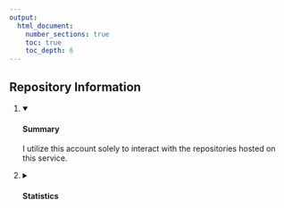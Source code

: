 ```yaml
---
output:
  html_document:
    number_sections: true
    toc: true
    toc_depth: 6
---
```


<!--
	<table>
		<tbody>
			<tr>
				<th>
					Citation
				</th>
				<td>
					<a href="https://github.com/microsoft/vscode/issues/216834#issue-2366955483:~:text=Lower%2Dcase%20d%20starting%20%3C!docType%3E%20HTML%20tag%20causes%20it%20to%20render%20in%20the%20Markdown%20previewer.">
						GitHub Issue
					</a>
				</td>
			</tr>
		</tbody>
	</table>
-->
<head>
	<meta charSet = "UTF-8">
	<link
		type = "text/CSS"
		rel  = "stylesheet"
		href = "https://gitlab.com/RokeJulianLockhart.sklhad/sg5n9q/-/raw/1aaafaa62bef47884094f2528771260a69e23737/@%7B'Name'='Content';%20Identifier='SLZS1K'%7D%23.dir/@%7B'Name'='Technical';%20Identifier='SLZS47'%7D%23.dir/@%7B'Status'='Commenced';%20'Name'='HTML%20Resources'%7D%23.dir/@%7B'Name'='CSS%203%20Stylesheet';%20'Identifier'='SIFDYR'%7D%23.txt.CSS#:~:text=:root%20%7B,*/"
	>
</head>
<!--
	<table>
		<tbody>
			<tr>
				<th>
					Citation
				</th>
				<td>
					<a href="https://talk.commonmark.org/t/should-md-containing-html-tags-be-wrapped-in-html/4681?u=rokejulianlockhart#:~:text=Should%20MD%20containing%20HTML%20tags%20be%20wrapped%20in%20%60%3Chtml%3E%60?">
						<code>
							talk.commonmark.org/t/should-md-containing-html-tags-be-wrapped-in-html/4681
						</code>
					</a>
				</td>
			</tr>
		</tbody>
	</table>
-->
<!--
	<table>
		<tbody>
			<tr>
				<th>
					Information
				</th>
				<td>
					<a href="https://gitlab.com/gitlab-org/gitlab/-/issues/462208#:~:text=GitLab%20Duo%20Chat-,Render%20disallowed%20HTML%20tags%20in%20the%20Markdown%20preview%20pane%20as%20code.,-Edit">
						<code>gitlab.com/gitlab-org/gitlab/-/issues/462208</code> prevents this from being rendered in GitLab.
					</a>
				</td>
			</tr>
		</tbody>
	</table>
-->
<h2>
	Repository Information
</h2>
<div class="block-indent">
	<ol>
		<li>
			<details open>
				<summary>
					<h4>
						Summary
					</h4>
				</summary>
				<div class="block-indent">
					<p>
						I utilize this account solely to interact with the repositories hosted on this service.
					</p>
				</div>
			</details>
		</li>
		<li>
			<details>
				<summary>
					<h4>
						Statistics
					</h4>
				</summary>
				<div class="block-indent">
					<p>
						Regardless, I have used this account extensively:
					</p>
					<table>
						<tbody>
							<tr>
								<th>
									Summary
								</th>
								<td>
									<img src="https://github-readme-stats.vercel.app/api?username=rokejulianlockhart&theme=transparent&hide_border=true&include_all_commits=true&count_private=true#:~:text=Total%20PRs:%2051-,Total%20Issues:,-1.5k%20Contributed%20to">
								</td>
							</tr>
							<tr>
								<th>
									Languages
								</th>
								<td>
									<img src="https://github-readme-stats.vercel.app/api/top-langs/?username=RokeJulianLockhart&theme=transparent&hide_border=true&include_all_commits=false&count_private=false&layout=compact#:~:text=Most%20Used%20Languages,-Python%2091.09%25%20Cython">
								</td>
							</tr>
							<tr>
								<th>
									Trophies
								</th>
								<td>
									<img src="https://github-profile-trophy.vercel.app/?username=RokeJulianLockhart&theme=default&no-frame=false&no-bg=true&margin-w=4#:~:text=S%20S%20S-,Issues,-God%20Issuer%201.5kpt">
								</td>
								<!--
									<table>
										<tbody>
											<tr>
												<th>
													Information
												</th>
												<td>
													<a href="https://github.com/anuraghazra/github-readme-stats/issues/3613#issue-2100699842:~:text=New%20issue-,Trophies%20Card,-%233613">
														GitHub FR
													</a>
												</td>
											</tr>
										</tbody>
									</table>
								-->
								</tr>
								<tr>
									<th>
										Visitation
									</th>
									<td>
										<a href="https://visitcount.itsvg.in/#:~:text=Donate-,PRO%20VISIT%20COUNTER,-More%20than%20just">
											<img src="https://visitcount.itsvg.in/api?id=RokeJulianLockhart&label=Profile%20Views&color=12&icon=0&pretty=false#:~:text=Profile%20Views,-9745">
										</a>
										<!--
											<table>
												<tbody>
													<tr>
														<th>
															Citation
														</th>
														<td>
															<a href="https://stackoverflow.com/revisions/3311065/1#:~:text=So%20any%20tags%20that%20you%20have%20with%20/%3E%20must%20be%20changed%20to%20remove%20the%20forward%20slash%20to%20be%20HTML%20conformant.">
																GitHub ReadMe Statistics Addition Request
															</a>
														</td>
													</tr>
												</tbody>
											</table>
										-->
									</td>
								<!--
									<table>
										<tbody>
											<tr>
												<th>
													Information
												</th>
												<td>
													<ol>
														<li>
															<a href="https://github.com/VishwaGauravIn/visit-count-pro/issues/12#issue-2322046594:~:text=%5BBug%5D-,Doesn't%20render.,-%2312">
																Rendering Bug Report
															</a>
														</li>
														<li>
															<a href="https://github.com/anuraghazra/github-readme-stats/issues/3614#issue-2100703035:~:text=New%20issue-,Visitation%20Card,-%233614">
																GitHub ReadMe Statistics Addition Request
															</a>
														</li>
														<li>
															<a href="https://github.com/VishwaGauravIn/visit-count-pro/issues/8#issue-2106166210:~:text=%5BEnhancement%5D-,Transparent/native%20theme.,-%238">
																1st-Party Request for Transparency
															</a>
														</li>
													</ol>
												</td>
											</tr>
										</tbody>
									</table>
								-->
							</tr>
						</tbody>
					</table>
				</div>
			</details>
		</li>
	</ol>
</div>
